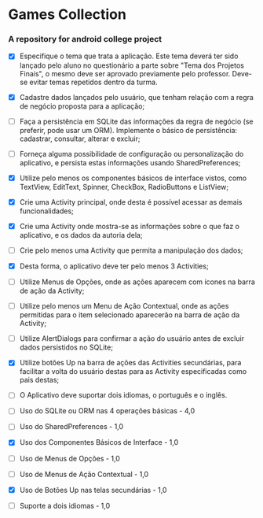 # Games Collection
### A repository for android college project
- [x] Especifique o tema que trata a aplicação. 
      Este tema deverá ter sido lançado pelo aluno no questionário a parte sobre "Tema dos Projetos Finais", 
      o mesmo deve ser aprovado previamente pelo professor. Deve-se evitar temas repetidos dentro da turma. 			               
- [x] Cadastre dados lançados pelo usuário, que tenham relação com a regra de negócio proposta para a aplicação; 			                 
- [ ] Faça a persistência em SQLite das informações da regra de negócio (se preferir, pode usar um ORM).
      Implemente o básico de persistência: cadastrar, consultar, alterar e excluir; 			                    
- [ ] Forneça alguma possibilidade de configuração ou personalização do aplicativo, e persista estas informações usando SharedPreferences; 			                  
- [x] Utilize pelo menos os componentes básicos de interface vistos, como TextView, EditText, Spinner, CheckBox, RadioButtons e ListView; 			                  
- [x] Crie uma Activity principal, onde desta é possível acessar as demais funcionalidades;
- [x] Crie uma Activity onde mostra-se as informações sobre o que faz o aplicativo, e os dados da autoria dela; 			                    
- [ ] Crie pelo menos uma Activity que permita a manipulação dos dados;
- [x] Desta forma, o aplicativo deve ter pelo menos 3 Activities; 	      
- [ ] Utilize Menus de Opções, onde as ações aparecem com ícones na barra de ação da Activity;
- [ ] Utilize pelo menos um Menu de Ação Contextual, onde as ações permitidas para o item selecionado aparecerão na barra de ação da Activity; 		        
- [ ] Utilize AlertDialogs para confirmar a ação do usuário antes de excluir dados persistidos no SQLite; 		      
- [x] Utilize botões Up na barra de ações das Activities secundárias, para facilitar a volta do usuário destas para as Activity especificadas como pais destas;
- [ ] O Aplicativo deve suportar dois idiomas, o português e o inglês.
 		      
- [ ] Uso do SQLite ou ORM nas 4 operações básicas - 4,0 		      
- [ ] Uso do SharedPreferences - 1,0 		      
- [x] Uso dos Componentes Básicos de Interface - 1,0 		      
- [ ] Uso de Menus de Opções - 1,0 		      
- [ ] Uso de Menus de Ação Contextual - 1,0 		      
- [x] Uso de Botões Up nas telas secundárias - 1,0 		      
- [ ] Suporte a dois idiomas - 1,0      












